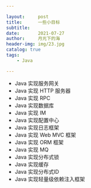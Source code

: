 ```yaml
---

layout:     post
title:      一些小目标
subtitle:   
date:       2021-07-27
author:     月光下的海
header-img: img/23.jpg
catalog: true
tags:
    - Java

---
```


- Java 实现服务网关
- Java 实现 HTTP 服务器
- Java 实现 RPC
- Java 实现数据库
- Java 实现 IM
- Java 实现配置中心
- Java 实现日志框架
- Java 实现 Web MVC 框架
- Java 实现 ORM 框架
- Java 实现 MQ
- Java 实现分布式锁
- Java 实现缓存
- Java 实现分布式ID
- Java 实现轻量级依赖注入框架
